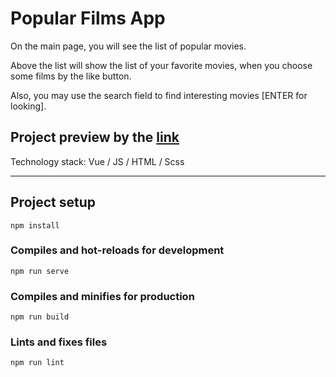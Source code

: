 # Popular Films App

On the main page, you will see the list of popular movies.

Above the list will show the list of your favorite movies, when you choose some films by the like button.

Also, you may use the search field to find interesting movies [ENTER for looking].

## Project preview by the [link](https://putsan.github.io/vue_films-app/)
Technology stack: Vue / JS / HTML / Scss
___

## Project setup
```
npm install
```

### Compiles and hot-reloads for development
```
npm run serve
```

### Compiles and minifies for production
```
npm run build
```

### Lints and fixes files
```
npm run lint
```
